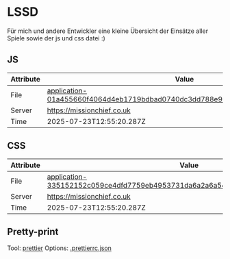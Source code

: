 # LSSD

Für mich und andere Entwickler eine kleine Übersicht der Einsätze aller Spiele sowie der js und css datei :)

<!-- automated -->

## JS

| Attribute | Value                                                                                                                                                                                                |
| --------- | ---------------------------------------------------------------------------------------------------------------------------------------------------------------------------------------------------- |
| File      | [application-01a455660f4064d4eb1719bdbad0740dc3dd788e9c31ec621fe1c6e57e8f21cf.js](https://missionchief.co.uk/assets/application-01a455660f4064d4eb1719bdbad0740dc3dd788e9c31ec621fe1c6e57e8f21cf.js) |
| Server    | https://missionchief.co.uk                                                                                                                                                                           |
| Time      | 2025-07-23T12:55:20.287Z                                                                                                                                                                             |

## CSS

| Attribute | Value                                                                                                                                                                                                  |
| --------- | ------------------------------------------------------------------------------------------------------------------------------------------------------------------------------------------------------ |
| File      | [application-335152152c059ce4dfd7759eb4953731da6a2a6a5436dbe34a0e450d2b5fdb0a.css](https://missionchief.co.uk/assets/application-335152152c059ce4dfd7759eb4953731da6a2a6a5436dbe34a0e450d2b5fdb0a.css) |
| Server    | https://missionchief.co.uk                                                                                                                                                                             |
| Time      | 2025-07-23T12:55:20.287Z                                                                                                                                                                               |

## Pretty-print

Tool: [prettier](https://prettier.io)
Options: [.prettierrc.json](./.prettierrc.json)

<!-- /automated -->
